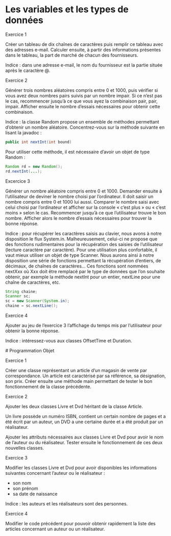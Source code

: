 # Les variables et les types de données

Exercice 1

Créer un tableau de dix chaînes de caractères puis remplir ce tableau avec des adresses e-mail. Calculer ensuite, à partir des informations présentes dans le tableau, la part de marché de chacun des fournisseurs.

Indice : dans une adresse e-mail, le nom du fournisseur est la partie située après le caractère @.

Exercice 2

Générer trois nombres aléatoires compris entre 0 et 1000, puis vérifier si vous avez deux nombres pairs suivis par un nombre impair. Si ce n’est pas le cas, recommencer jusqu’à ce que vous ayez la combinaison pair, pair, impair. Afficher ensuite le nombre d’essais nécessaires pour obtenir cette combinaison.

Indice : la classe Random propose un ensemble de méthodes permettant d’obtenir un nombre aléatoire. Concentrez-vous sur la méthode suivante en lisant la javadoc :

```java
public int nextInt(int bound)
```

Pour utiliser cette méthode, il est nécessaire d’avoir un objet de type Random :

```java
Random rd = new Random();
rd.nextInt(...);
```

Excercice 3

Générer un nombre aléatoire compris entre 0 et 1000. Demander ensuite à l’utilisateur de deviner le nombre choisi par l’ordinateur. Il doit saisir un nombre compris entre 0 et 1000 lui aussi. Comparer le nombre saisi avec celui choisi par l’ordinateur et afficher sur la console « c’est plus » ou « c’est moins » selon le cas. Recommencer jusqu’à ce que l’utilisateur trouve le bon nombre. Afficher alors le nombre d’essais nécessaires pour trouver la bonne réponse.

Indice : pour récupérer les caractères saisis au clavier, nous avons à notre disposition le flux System.in. Malheureusement, celui-ci ne propose que des fonctions rudimentaires pour la récupération des saisies de l’utilisateur (lecture caractère par caractère). Pour une utilisation plus confortable, il vaut mieux utiliser un objet de type Scanner. Nous aurons ainsi à notre disposition une série de fonctions permettant la récupération d’entiers, de décimaux, de chaînes de caractères... Ces fonctions sont nommées nextXxx où Xxx doit être remplacé par le type de données que l’on souhaite obtenir, par exemple la méthode nextInt pour un entier, nextLine pour une chaîne de caractères, etc.

```java
String chaine;
Scanner sc;
sc = new Scanner(System.in);
chaine = sc.nextLine();
```

Exercice 4

Ajouter au jeu de l’exercice 3 l’affichage du temps mis par l’utilisateur pour obtenir la bonne réponse.

Indice : intéressez-vous aux classes OffsetTime et Duration.

# Programmation Objet

Exercice 1

Créer une classe représentant un article d’un magasin de vente par correspondance. Un article est caractérisé par sa référence, sa désignation, son prix. Créer ensuite une méthode main permettant de tester le bon fonctionnement de la classe précédente.

Exercice 2

Ajouter les deux classes Livre et Dvd héritant de la classe Article.

Un livre possède un numéro ISBN, contient un certain nombre de pages et a été écrit par un auteur, un DVD a une certaine durée et a été produit par un réalisateur.

Ajouter les attributs nécessaires aux classes Livre et Dvd pour avoir le nom de l’auteur ou du réalisateur. Tester ensuite le fonctionnement de ces deux nouvelles classes.

Exercice 3

Modifier les classes Livre et Dvd pour avoir disponibles les informations suivantes concernant l’auteur ou le réalisateur :

- son nom
- son prénom
- sa date de naissance

Indice : les auteurs et les réalisateurs sont des personnes.

Exercice 4

Modifier le code précédent pour pouvoir obtenir rapidement la liste des articles concernant un auteur ou un réalisateur.
